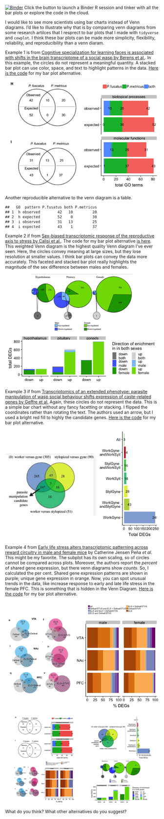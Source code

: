 [![Binder](http://mybinder.org/badge.svg)](http://beta.mybinder.org/v2/gh/raynamharris/vennbar/master?urlpath=rstudio)
Click the button to launch a Binder R session and tinker with all the
bar plots or explore the code in the cloud.

I would like to see more scientists using bar charts instead of Venn
diagrams. I’d like to illustrate why that is by comparing venn diagrams
from some research artilces that I resprect to bar plots that I made
with `tidyverse` and `cowplot`. I think these bar plots can be made more
simplicity, flexibility, reliability, and reproducibility than a venn
diaram.

Example 1 is from [Cognitive specialization for learning faces is
associated with shifts in the brain transcriptome of a social wasp by
Berens et al.](http://jeb.biologists.org/content/220/12/2149). In this
example, the circles do not represent a meaningful quantity. A stacked
bar plot can use color, space, and text to highlight patterns in the
data. [Here is the code](./examples/toth2017/toth-venn.Rmd) for my bar
plot alternative.

![](./examples/toth2017/toth-original-alt-1.png)

Another reproducible alternative to the venn diagram is a table.

    ##   GO  pattern P.fusatus both P.metricus
    ## 1  h observed        42   10         20
    ## 2  h expected        52    0         30
    ## 3  i observed        31   13         25
    ## 4  i expected        43    1         37

Example 2 if from [Sex-biased transcriptomic response of the
reproductive axis to stress by Calisi et
al.](https://www.sciencedirect.com/science/article/pii/S0018506X17302696?via%3Dihub).
The code for my bar plot alternative [is
here](./examples/calisi2017/calisi-venn.Rmd). This weighted Venn diagram
is the highest quality Venn diagram I’ve ever seen. Here, the circles
convey meaning at large sizes, but they lose resolution at smaller
values. I think bar plots can convey the data more accurately. This
faceted and stacked bar plot really highlights the magnitude of the sex
difference between males and females.

![](./examples/calisi2017/calisi-original-alt-1.png)

Example 3 if from [Transcriptomics of an extended phenotype: parasite
manipulation of wasp social behaviour shifts expression of caste-related
genes by Geffre et
al.](https://royalsocietypublishing.org/doi/full/10.1098/rspb.2017.0029?url_ver=Z39.88-2003&rfr_id=ori:rid:crossref.org&rfr_dat=cr_pub%3dpubmed)
Again, these circles do not represent the data. This is a simple bar
chart without any fancy facetting or stacking. I flipped the coordinates
rather than rotating the text. The authors used an arrow, but I used a
bright red fill to highly the candidate genes. [Here is the
code](./examples/geffre2017/geffre-venn.Rmd) for my bar plot
alternative.

![](./examples/geffre2017/geffre-original-alt-1.png)

Example 4 from [Early life stress alters transcriptomic patterning
across reward circuitry in male and female
mice](https://www.biorxiv.org/content/10.1101/624353v1) by Catherine
Jensen Peña *et al.* This might be my favorite. The subplot has its own
scaling, so of circles cannot be compared across plots. Moreover, the
authors report the *percent* of shared gene expression, but there venn
diagrams show *counts*. So, I calculated the per cent. Shared gene
expression patterns are shown in purple; unique gene expression in
orange. Now, you can spot unusual trends in the data, like increase
response to early and late life stress in the female PFC. This is
something that is hidden in the Venn Diagram. [Here is the
code](./examples/pena2019/pena-venn.Rmd) for my bar plot alternative.

![](./examples/pena2019/pena-original-alt-1.png)

![](./vennbar-1.png)

What do you think? What other alternatives do you suggest?
